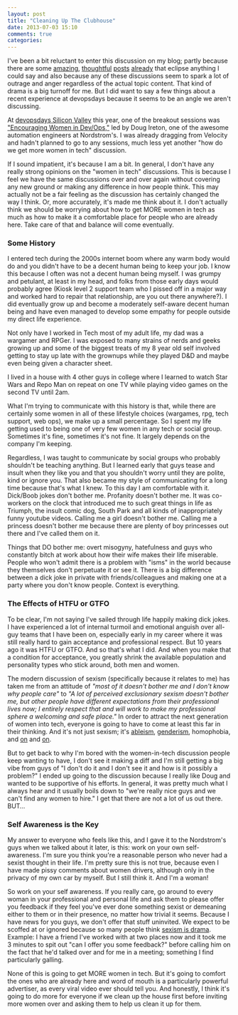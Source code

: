 ```yaml
---
layout: post
title: "Cleaning Up The Clubhouse"
date: 2013-07-03 15:10
comments: true
categories: 
---
```

I've been a bit reluctant to enter this discussion on my blog; partly because there are some [amazing][p1], [thoughtful][p2] [posts][p3] [already][p4] that eclipse anything I could say and also because any of these discussions seem to spark a lot of outrage and anger regardless of the actual topic content. That kind of drama is a big turnoff for me.   But I did want to say a few things about a recent experience at devopsdays because it seems to be an angle we aren't discussing.

At [devopsdays Silicon Valley][dod] this year, one of the breakout sessions was ["Encouraging Women in Dev/Ops,"][session] led by Doug Ireton, one of the awesome automation engineers at Nordstrom's.  I was already dragging from Velocity and hadn't planned to go to any sessions, much less yet another "how do we get more women in tech" discussion.  

If I sound impatient, it's because I am a bit.  In general, I don't have any really strong opinions on the "women in tech" discussions. This is because I feel we have the same discussions over and over again without covering any new ground or making any difference in how people think. This may actually not be a fair feeling as the discussion has certainly changed the way I think. Or, more accurately, it's made me think about it.  I don't actually think we should be worrying about how to get MORE women in tech as much as how to make it a comfortable place for people who are already here. Take care of that and balance will come eventually.

### Some History
I entered tech during the 2000s internet boom where any warm body would do and you didn't have to be a decent human being to keep your job. I know this because I often was not a decent human being myself. I was grumpy and petulant, at least in my head, and folks from those early days would probably agree (Kiosk level 2 support team who I pissed off in a major way and worked hard to repair that relationship, are you out there anywhere?). I did eventually grow up and become a moderately self-aware decent human being and have even managed to develop some empathy for people outside my direct life experience.

Not only have I worked in Tech most of my adult life, my dad was a wargamer and RPGer. I was exposed to many strains of nerds and geeks growing up and some of the biggest treats of my 8 year old self involved getting to stay up late with the grownups while they played D&D and maybe even being given a character sheet.

I lived in a house with 4 other guys in college where I learned to watch Star Wars and Repo Man on repeat on one TV while playing video games on the second TV until 2am. 

What I'm trying to communicate with this history is that, while there are certainly some women in all of these lifestyle choices (wargames, rpg, tech support, web ops), we make up a small percentage. So I spent my life getting used to being one of very few women in any tech or social group. Sometimes it's fine, sometimes it's not fine. It largely depends on the company I'm keeping. 

Regardless, I was taught to communicate by social groups who probably shouldn't be teaching anything. But I learned early that guys tease and insult when they like you and that you shouldn't worry until they are polite, kind or ignore you.  That also became my style of communicating for a long time because that's what I knew.   To this day I am comfortable with it. Dick/Boob jokes don't bother me. Profanity doesn't bother me. It was co-workers on the clock that introduced me to such great things in life as Triumph, the insult comic dog, South Park and all kinds of inappropriately funny youtube videos. Calling me a girl doesn't bother me. Calling me a princess doesn't bother me because there are plenty of boy princesses out there and I've called them on it.

Things that DO bother me: overt misogyny, hatefulness and guys who constantly bitch at work about how their wife makes their life miserable.  People who won't admit there is a problem with "isms" in the world because they themselves don't perpetuate it or see it. There is a big difference between a dick joke in private with friends/colleagues and making one at a party where you don't know people. Context is everything.

### The Effects of  HTFU or GTFO
To be clear, I'm not saying I've sailed through life happily making dick jokes. I have experienced a lot of internal turmoil and emotional anguish over all-guy teams that I have been on, especially early in my career where it was still really hard to gain acceptance and professional respect.  But 10 years ago it was HTFU or GTFO. And so that's what I did. And when you make that a condition for acceptance, you greatly shrink the available population and personality types who stick around, both men and women.

The modern discussion of sexism (specifically because it relates to me) has taken me from an attitude of *"most of it doesn't bother me and I don't know why people care"* to *"A lot of perceived exclusionary sexism doesn't bother me, but other people have different expectations from their professional lives now; I entirely respect that and will work to make  my professional sphere a welcoming and safe place."* In order to attract the next generation of women into tech, everyone is going to have to come at least this far in their thinking.  And it's not just sexism; it's [ableism][], [genderism][], homophobia, and [on][] and [on][andon].

But to get back to why I'm bored with the women-in-tech discussion people keep wanting to have, I don't see it making a diff and I'm still getting a big vibe from guys of "I don't do it and I don't see it and how is it possibly a problem?"  I ended up going to the discussion because I really like Doug and wanted to be supportive of his efforts.  In general, it was pretty much what I always hear and it usually boils down to "we're really nice guys and we can't find any women to hire."  I get that there are not a lot of us out there. BUT…

### Self Awareness is the Key
My answer to everyone who feels like this, and I gave it to the Nordstrom's guys when we talked about it later, is this: work on your own self-awareness. I'm sure you think you're a reasonable person who never had a sexist thought in their life.  I'm pretty sure this is not true, because even I have made pissy comments about women drivers, although only in the privacy of my own car by myself. But I still think it. And I'm a woman!

So work on your self awareness. If you really care, go around to every woman in your professional and personal life and ask them to please offer you feedback if they feel you've ever done something sexist or demeaning either to them or in their presence, no matter how trivial it seems. Because I have news for you guys, we don't offer that stuff uninvited. We expect to be scoffed at or ignored because so many people think [sexism is drama][light]. Example: I have a friend I've worked with at two places now and it took me 3 minutes to spit out "can I offer you some feedback?" before calling him on the fact that he'd talked over and for me in a meeting; something I find particularly galling.   

None of this is going to get MORE women in tech. But it's going to comfort the ones who are already here and word of mouth is a particularly powerful advertiser, as every viral video ever should tell you.  And honestly, I think it's going to do more for everyone if we clean up the house first before inviting more women over and asking them to help us clean it up for them.

[dod]: http://devopsdays.org/events/2013-mountainview/
[light]: http://therealkatie.net/blog/2012/mar/21/lighten-up/
[p1]: http://rachelbythebay.com/w/2013/03/27/roadblock/
[p2]: http://globalcomment.com/not-so-funny-sam-morrils-rape-jokes-and-female-comedy-fans/
[p3]: http://www.gamingaswomen.com/posts/2013/06/an-interview-with-jim-sterling-about-sexism-in-game-culture/
[p4]: http://io9.com/slut-shaming-and-concern-trolling-in-geek-culture-511721655
[p5]: http://www.feministfrequency.com/2013/06/full-ign-interview-with-anita-sarkeesian/
[genderism]: http://en.wikipedia.org/wiki/Genderism
[ableism]: http://en.wikipedia.org/wiki/Ableism
[andon]: http://en.wikipedia.org/wiki/Discrimination
[on]: http://en.wikipedia.org/wiki/Cissexism
[session]: http://dougireton.com/blog/2013/06/23/encouraging-women-in-dev-slash-ops/
